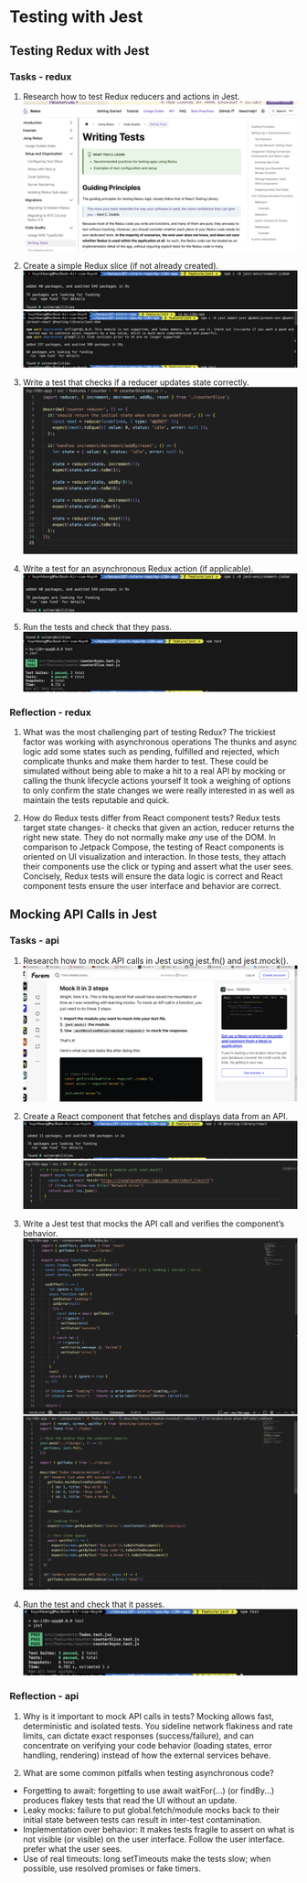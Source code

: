 # Testing with Jest

## Testing Redux with Jest

### Tasks - redux

1. Research how to test Redux reducers and actions in Jest.
![Researching for test Redux](research_jest.png)

2. Create a simple Redux slice (if not already created).
![Setup environment for testing](setup_jest_environ.png)
![Setup environment for testing](setup_test_environ.png)

3. Write a test that checks if a reducer updates state correctly.
![setup test for counter](setup_test_slice.png)

4. Write a test for an asynchronous Redux action (if applicable).
![setup test for an asynchronous Redux](setup_jest_environ.png)

5. Run the tests and check that they pass.
![Result of test](test_jest.png)

### Reflection - redux

1. What was the most challenging part of testing Redux?
The trickiest factor was working with asynchronous operations The thunks and async logic add some states such as pending, fulfilled and rejected, which complicate thunks and make them harder to test. These could be simulated without being able to make a hit to a real API by mocking or calling the thunk lifecycle actions yourself It took a weighing of options to only confirm the state changes we were really interested in as well as maintain the tests reputable and quick.

2. How do Redux tests differ from React component tests?
Redux tests target state changes- it checks that given an action, reducer returns the right new state. They do not normally make _any_ use of the DOM. In comparison to Jetpack Compose, the testing of React components is oriented on UI visualization and interaction. In those tests, they attach their components use the click or typing and assert what the user sees. Concisely, Redux tests will ensure the data logic is correct and React component tests ensure the user interface and behavior are correct.

## Mocking API Calls in Jest

### Tasks - api

1. Research how to mock API calls in Jest using jest.fn() and jest.mock().
![Research of how to mock API](research_api_test.png)

2. Create a React component that fetches and displays data from an API.
![Set up library for test](setup_test_library.png)
![Set up react component](setup_react_component.png)

3. Write a Jest test that mocks the API call and verifies the component’s behavior.
![Set up function](setup_function_test.png)
![set up test](setup_test_api.png)

4. Run the test and check that it passes.
![Test result](test_api.png)

### Reflection - api

1. Why is it important to mock API calls in tests?
Mocking allows fast, deterministic and isolated tests. You sideline network flakiness and rate limits, can dictate exact responses (success/failure), and can concentrate on verifying your code behavior (loading states, error handling, rendering) instead of how the external services behave.

2. What are some common pitfalls when testing asynchronous code?

- Forgetting to await: forgetting to use await waitFor(...) (or findBy...) produces flakey tests that read the UI without an update.
- Leaky mocks: failure to put global.fetch/module mocks back to their initial state between tests can result in inter-test contamination.
- Implementation over behavior: It makes tests fragile to assert on what is not visible (or visible) on the user interface. Follow the user interface. prefer what the user sees.
- Use of real timeouts: long setTimeouts make the tests slow; when possible, use resolved promises or fake timers.

